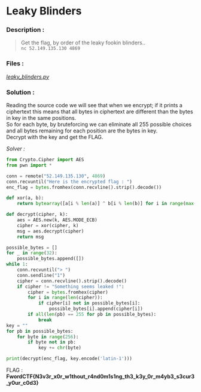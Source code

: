 # Leaky Blinders

### Description :
> Get the flag, by order of the leaky fookin blinders..  
> `nc 52.149.135.130 4869` 

### Files :  
*[leaky_blinders.py](https://github.com/MehdiBHA/FwordCTF-2021/blob/main/Leaky%20Blinders/leaky_blinders.py)*

### Solution : 
Reading the source code we will see that when we encrypt; if it prints a ciphertext this means that all bytes in ciphertext are different than the bytes in key in the same positions.  
So for each byte, by bruteforcing we can eliminate all 255 possible choices and all bytes remaining for each position are the bytes in key.  
Decrypt with the key and get the FLAG.

*Solver :*
```python
from Crypto.Cipher import AES
from pwn import *

conn = remote("52.149.135.130", 4869)
conn.recvuntil("Here is the encrypted flag : ")
enc_flag = bytes.fromhex(conn.recvline().strip().decode())

def xor(a, b):
    return bytearray([a[i % len(a)] ^ b[i % len(b)] for i in range(max(len(a), len(b)))])

def decrypt(cipher, k):
    aes = AES.new(k, AES.MODE_ECB)
    cipher = xor(cipher, k)
    msg = aes.decrypt(cipher)
    return msg

possible_bytes = []
for _ in range(32):
	possible_bytes.append([])
while 1:
	conn.recvuntil("> ")
	conn.sendline("1")
	cipher = conn.recvline().strip().decode()
	if cipher != "Something seems leaked !":
		cipher = bytes.fromhex(cipher)
		for i in range(len(cipher)):
			if cipher[i] not in possible_bytes[i]:
				possible_bytes[i].append(cipher[i])
		if all(len(pb) == 255 for pb in possible_bytes):
			break
key = ""
for pb in possible_bytes:
	for byte in range(256):
		if byte not in pb:
			key += chr(byte)

print(decrypt(enc_flag, key.encode('latin-1')))
```

FLAG : **FwordCTF{N3v3r_x0r_w1thout_r4nd0m1s1ng_th3_k3y_0r_m4yb3_s3cur3_y0ur_c0d3}**
